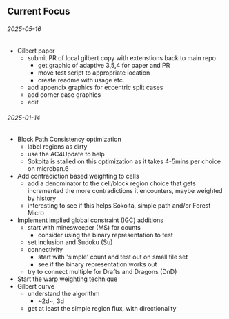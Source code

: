 Current Focus
---

###### 2025-05-16

* Gilbert paper
  - submit PR of local gilbert copy with extenstions back to main repo
    + get graphic of adaptive 3,5,4 for paper and PR
    + move test script to appropriate location
    + create readme with usage etc.
  - add appendix graphics for eccentric split cases
  - add corner case graphics
  - edit

###### 2025-01-14

* Block Path Consistency optimization
  - label regions as dirty
  - use the AC4Update to help
  - Sokoita is stalled on this optimization as
    it takes 4-5mins per choice on microban.6
* Add contradiction based weighting to cells
  - add a denominator to the cell/block region choice
    that gets incremented the more contradictions it encounters,
    maybe weighted by history
  - interesting to see if this helps Sokoita, simple path and/or
    Forest Micro
* Implement implied global constraint (IGC) additions
  - start with minesweeper (MS) for counts
    + consider using the binary representation to test
  - set inclusion and Sudoku (Su)
  - connectivity
    + start with 'simple' count and test out on small tile set
    + see if the binary representation works out
  - try to connect multiple for Drafts and Dragons (DnD)
* Start the warp weighting technique
* Gilbert curve
  - understand the algorithm
    - ~2d~, 3d
  - get at least the simple region flux, with directionality
